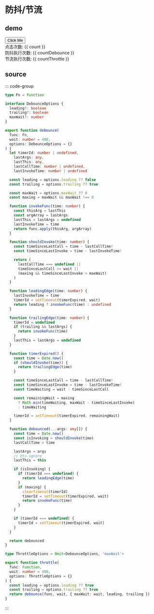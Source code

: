 # 防抖/节流

## demo

<script setup lang="ts">
import { debounce, throttle } from '@repo/utils'
import { ref } from 'vue'

const count = ref(0)
const countDebounce = ref(0)
const countThrottle = ref(0)

const debounceFn = debounce(() => (countDebounce.value += 1))

const throttleFn = throttle(() => (countThrottle.value += 1))

function onClick() {
  count.value += 1
  debounceFn()
  throttleFn()
}
</script>

<div class="flex-col flex-center gap-3">
  <button
    class="text-5 p-2 rounded-2 bg-indigo-600"
    type="button"
    @click="onClick"
  >
    Click Me
  </button>
  <div>点击次数: {{ count }}</div>
  <div>防抖执行次数: {{ countDebounce }}</div>
  <div>节流执行次数: {{ countThrottle }}</div>
</div>

## source

::: code-group

```ts [debounce]
type Fn = Function

interface DebounceOptions {
  leading?: boolean
  trailing?: boolean
  maxWait?: number
}

export function debounce(
  func: Fn,
  wait: number = 400,
  options: DebounceOptions = {}
) {
  let timerId: number | undefined,
    lastArgs: any,
    lastThis: any,
    lastCallTime: number | undefined,
    lastInvokeTime: number | undefined

  const leading = options.leading ?? false
  const trailing = options.trailing ?? true

  const maxWait = options.maxWait ?? 0
  const maxing = maxWait && maxWait !== 0

  function invokeFunc(time: number) {
    const thisArg = lastThis
    const argArray = lastArgs
    lastThis = lastArgs = undefined
    lastInvokeTime = time
    return func.apply(thisArg, argArray)
  }

  function shouldInvoke(time: number) {
    const timeSinceLastCall = time - lastCallTime!
    const timeSinceLastInvoke = time - lastInvokeTime!

    return (
      lastCallTime === undefined ||
      timeSinceLastCall >= wait ||
      (maxing && timeSinceLastInvoke > maxWait)
    )
  }

  function leadingEdge(time: number) {
    lastInvokeTime = time
    timerId = setTimeout(timerExpired, wait)
    return leading ? invokeFunc(time) : undefined
  }

  function trailingEdge(time: number) {
    timerId = undefined
    if (trailing && lastArgs) {
      return invokeFunc(time)
    }
    lastThis = lastArgs = undefined
  }

  function timerExpired() {
    const time = Date.now()
    if (shouldInvoke(time)) {
      return trailingEdge(time)
    }

    const timeSinceLastCall = time - lastCallTime!
    const timeSinceLastInvoke = time - lastInvokeTime!
    const timeWaiting = wait - timeSinceLastCall

    const remainingWait = maxing
      ? Math.min(timeWaiting, maxWait - timeSinceLastInvoke)
      : timeWaiting

    timerId = setTimeout(timerExpired, remainingWait)
  }

  function debounced(...args: any[]) {
    const time = Date.now()
    const isInvoking = shouldInvoke(time)
    lastCallTime = time

    lastArgs = args
    // @ts-ignore
    lastThis = this

    if (isInvoking) {
      if (timerId === undefined) {
        return leadingEdge(time)
      }
      if (maxing) {
        clearTimeout(timerId)
        timerId = setTimeout(timerExpired, wait)
        return invokeFunc(time)
      }
    }

    if (timerId === undefined) {
      timerId = setTimeout(timerExpired, wait)
    }
  }

  return debounced
}
```

```ts [throttle]
type ThrottleOptions = Omit<DebounceOptions, 'maxWait'>

export function throttle(
  func: Function,
  wait: number = 400,
  options: ThrottleOptions = {}
) {
  const leading = options.leading ?? true
  const trailing = options.trailing ?? true
  return debounce(func, wait, { maxWait: wait, leading, trailing })
}
```

:::
